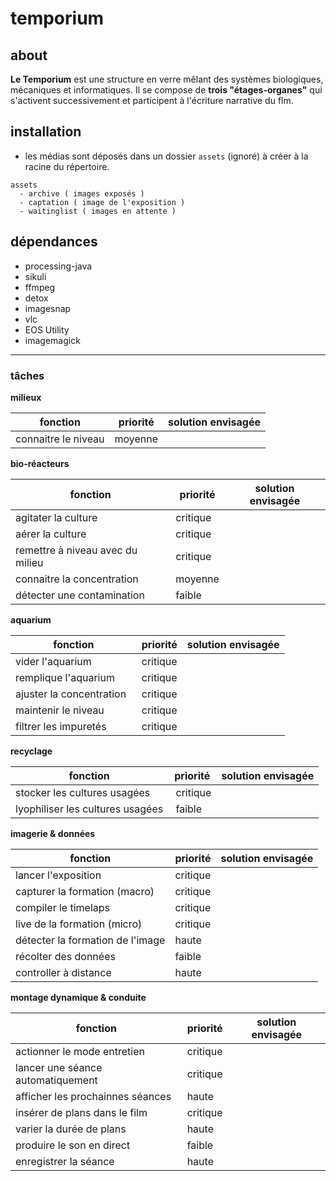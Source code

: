 # temporium

## about
**Le Temporium** est une structure en verre mêlant des systèmes biologiques, mécaniques et  informatiques. Il se compose de **trois "étages-organes"** qui s'activent successivement et participent à l'écriture narrative du flm.

## installation
- les médias sont déposés dans un dossier `assets` (ignoré) à créer à la racine du répertoire.

````
assets
  - archive ( images exposés ) 
  - captation ( image de l'exposition ) 
  - waitinglist ( images en attente )
````

## dépendances

- processing-java
- sikuli
- ffmpeg
- detox
- imagesnap
- vlc
- EOS Utility
- imagemagick

___

### tâches

**milieux**

| fonction                          | priorité | solution envisagée                                            |
| --------------------------------- | -------- |-------------------------------------------------------------- |
| connaitre le niveau               | moyenne| |

**bio-réacteurs**

| fonction                          | priorité | solution envisagée                                            |
| --------------------------------- | -------- |-------------------------------------------------------------- |
| agitater la culture               | critique | |
| aérer la culture                  | critique | |
| remettre à niveau avec du milieu  | critique | |
| connaitre la concentration        | moyenne  | |
| détecter une contamination        | faible   | |

**aquarium**

| fonction                          | priorité | solution envisagée                                            |
| --------------------------------- | -------- |-------------------------------------------------------------- |
| vider l'aquarium                  | critique | | 
| remplique l'aquarium              | critique | |
| ajuster la concentration          | critique | |
| maintenir le niveau               | critique | | 
| filtrer les impuretés             | critique | |

**recyclage**

| fonction                          | priorité | solution envisagée                                            |
| --------------------------------- | -------- |-------------------------------------------------------------- |
| stocker les cultures usagées      | critique | | 
| lyophiliser les cultures usagées  | faible   | | 


**imagerie & données**

| fonction                          | priorité | solution envisagée                                            |
| --------------------------------- | -------- |-------------------------------------------------------------- |
| lancer l'exposition               | critique | |
| capturer la formation (macro)     | critique | |
| compiler le timelaps              | critique | |
| live de la formation (micro)      | critique | |
| détecter la formation de l'image  | haute    | |
| récolter des données              | faible   | |
| controller à distance             | haute    | |

**montage dynamique & conduite**

| fonction                           | priorité | solution envisagée                                            |
| ---------------------------------- | -------- |-------------------------------------------------------------- |
| actionner le mode entretien        | critique | |
| lancer une séance automatiquement  | critique | | 
| afficher les prochainnes séances   | haute    | |
| insérer de plans dans le film      | critique | |
| varier la durée de plans           | haute    | |
| produire le son en direct          | faible   | |
| enregistrer la séance              | haute    | |

